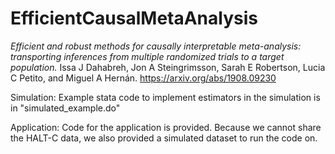 # EfficientCausalMetaAnalysis
*Efficient and robust methods for causally interpretable meta-analysis: transporting inferences from multiple randomized trials to a target population.* Issa J Dahabreh, Jon A Steingrimsson, Sarah E Robertson, Lucia C Petito, and  Miguel A Hernán. 
https://arxiv.org/abs/1908.09230

Simulation: Example stata code to implement estimators in the simulation is in "simulated_example.do"

Application: Code for the application is provided. Because we cannot share the HALT-C data, we also provided a simulated dataset to run the code on. 
